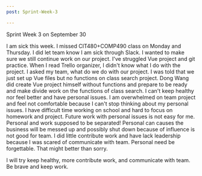 ```yaml
---
post: Sprint-Week-3

---
```


Sprint Week 3 on September 30

I am sick this week. I missed CIT480+COMP490 class on Monday and Thursday. I did let team know I am sick through Slack. I wanted to make sure we still continue work on our project. I've struggled Vue project and git practice. When I read Trello organizer, I didn't know what I do with the project. I asked my team, what do we do with our project. I was told that we just set up Vue files but no functions on class search project. Dong Wang did create Vue project himself without functions and prepare to be ready and make divide work on the functions of class search. I can't keep healthy nor feel better and have personal issues. I am overwhelmed on team project and feel not comfortable because I can't stop thinking about my personal issues. I have difficult time working on school and hard to focus on homework and project. Future work with personal issues is not easy for me. Personal and work supposed to be separated! Personal can causes the business will be messed up and possibly shut down because of influence is not good for team. I did little contribute work and have lack leadership because I was scared of communicate with team. Personal need be forgettable. That might better than sorry.

I will try keep healthy, more contribute work, and communicate with team. Be brave and keep work.
